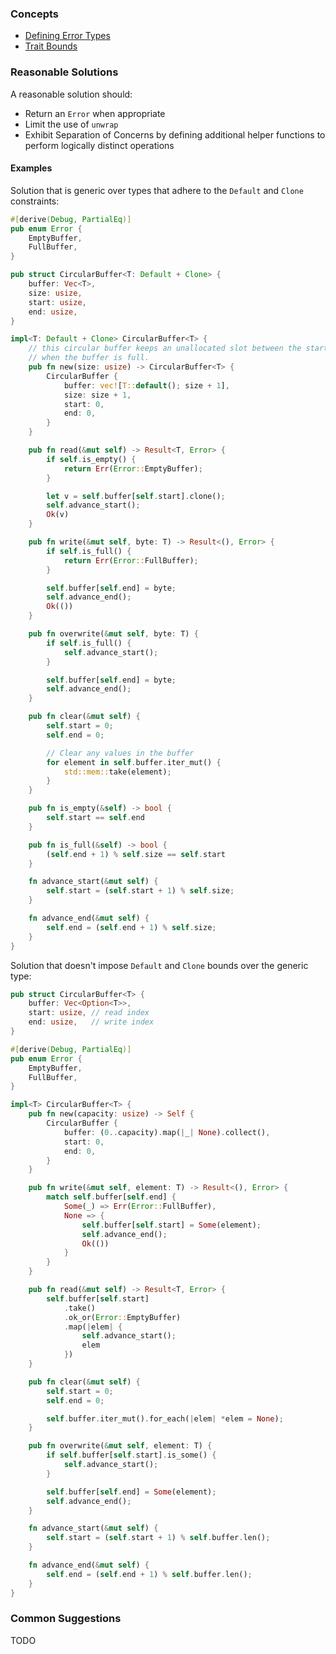 ### Concepts

- [Defining Error Types](https://doc.rust-lang.org/rust-by-example/error/multiple_error_types/define_error_type.html)
- [Trait Bounds](https://doc.rust-lang.org/rust-by-example/generics/bounds.html)

### Reasonable Solutions

A reasonable solution should:

- Return an `Error` when appropriate
- Limit the use of `unwrap`
- Exhibit Separation of Concerns by defining additional helper functions to perform logically distinct operations

#### Examples

Solution that is generic over types that adhere to the `Default` and `Clone` constraints:

```rust
#[derive(Debug, PartialEq)]
pub enum Error {
    EmptyBuffer,
    FullBuffer,
}

pub struct CircularBuffer<T: Default + Clone> {
    buffer: Vec<T>,
    size: usize,
    start: usize,
    end: usize,
}

impl<T: Default + Clone> CircularBuffer<T> {
    // this circular buffer keeps an unallocated slot between the start and the end
    // when the buffer is full.
    pub fn new(size: usize) -> CircularBuffer<T> {
        CircularBuffer {
            buffer: vec![T::default(); size + 1],
            size: size + 1,
            start: 0,
            end: 0,
        }
    }

    pub fn read(&mut self) -> Result<T, Error> {
        if self.is_empty() {
            return Err(Error::EmptyBuffer);
        }

        let v = self.buffer[self.start].clone();
        self.advance_start();
        Ok(v)
    }

    pub fn write(&mut self, byte: T) -> Result<(), Error> {
        if self.is_full() {
            return Err(Error::FullBuffer);
        }

        self.buffer[self.end] = byte;
        self.advance_end();
        Ok(())
    }

    pub fn overwrite(&mut self, byte: T) {
        if self.is_full() {
            self.advance_start();
        }

        self.buffer[self.end] = byte;
        self.advance_end();
    }

    pub fn clear(&mut self) {
        self.start = 0;
        self.end = 0;

        // Clear any values in the buffer
        for element in self.buffer.iter_mut() {
            std::mem::take(element);
        }
    }

    pub fn is_empty(&self) -> bool {
        self.start == self.end
    }

    pub fn is_full(&self) -> bool {
        (self.end + 1) % self.size == self.start
    }

    fn advance_start(&mut self) {
        self.start = (self.start + 1) % self.size;
    }

    fn advance_end(&mut self) {
        self.end = (self.end + 1) % self.size;
    }
}
```

Solution that doesn't impose `Default` and `Clone` bounds over the generic type:

```rust
pub struct CircularBuffer<T> {
    buffer: Vec<Option<T>>,
    start: usize, // read index
    end: usize,   // write index
}

#[derive(Debug, PartialEq)]
pub enum Error {
    EmptyBuffer,
    FullBuffer,
}

impl<T> CircularBuffer<T> {
    pub fn new(capacity: usize) -> Self {
        CircularBuffer {
            buffer: (0..capacity).map(|_| None).collect(),
            start: 0,
            end: 0,
        }
    }

    pub fn write(&mut self, element: T) -> Result<(), Error> {
        match self.buffer[self.end] {
            Some(_) => Err(Error::FullBuffer),
            None => {
                self.buffer[self.start] = Some(element);
                self.advance_end();
                Ok(())
            }
        }
    }

    pub fn read(&mut self) -> Result<T, Error> {
        self.buffer[self.start]
            .take()
            .ok_or(Error::EmptyBuffer)
            .map(|elem| {
                self.advance_start();
                elem
            })
    }

    pub fn clear(&mut self) {
        self.start = 0;
        self.end = 0;

        self.buffer.iter_mut().for_each(|elem| *elem = None);
    }

    pub fn overwrite(&mut self, element: T) {
        if self.buffer[self.start].is_some() {
            self.advance_start();
        }

        self.buffer[self.end] = Some(element);
        self.advance_end();
    }

    fn advance_start(&mut self) {
        self.start = (self.start + 1) % self.buffer.len();
    }

    fn advance_end(&mut self) {
        self.end = (self.end + 1) % self.buffer.len();
    }
}

```

### Common Suggestions

TODO
